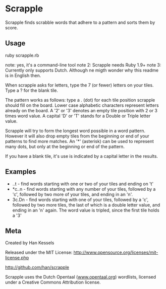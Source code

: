 Scrapple
=========

Scrapple finds scrabble words that adhere to a pattern and sorts them by
score.


Usage
------------

ruby scrapple.rb

note: yes, it's a command-line tool
note 2: Scrapple needs Ruby 1.9+
note 3: Currently only supports Dutch. Although ne migth wonder why this readme is in
English then.

When scrapple asks for letters, type the 7 (or fewer) letters on your
tiles. Type a ? for the blank tile.

The pattern works as follows:
type a . (dot) for each tile position scrapple should fill on the board. Lower
case alphabetic characters represent letters already on the board. A '2'
or '3' denotes an empty tile position with 2 or 3 times word value. A
capital 'D' or 'T' stands for a Double or Triple letter value. 

Scrapple will try to form the longest word possible in a word pattern.
However it will also drop empty tiles from the beginning or end of your
patterns to find more matches. An '*' (asterisk) can be used to
represent many dots, but only at the beginning or end of the pattern.

If you have a blank tile, it's use is indicated by a capital letter in
the results.

Examples
--------

* ..t - find words starting with one or two of your tiles and ending on
't'
* *c..n - find words starting with any number of your tiles, followed by
a 'c', followed by two more of your tiles, and ending in an 'n'.
* 3c.Dn - find words starting with one of your tiles, followed by a 'c',
followed by two more tiles, the last of which is a double letter value,
and ending in an 'n' again. The word value is tripled, since the first
tile holds a '3'


Meta
----

Created by Han Kessels

Released under the MIT License: http://www.opensource.org/licenses/mit-license.php

http://github.com/han/scrapple

Scrapple uses the Dutch Opentaal (www.opentaal.org) wordlists, licensed
under a Creative Commons Attribution license.

